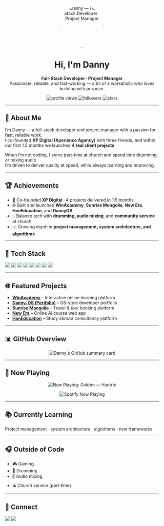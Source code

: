 <p align="center">
  <img src="https://avatars.githubusercontent.com/dnii0412" alt="Danny — Full-Stack Developer · Project Manager" width="140" style="border-radius:50%" />
</p>

<h1 align="center">Hi, I'm Danny</h1>
<p align="center">
  <b>Full-Stack Developer · Project Manager</b><br/>
  Passionate, reliable, and fast-working — a bit of a workaholic who loves building with purpose.
</p>

<p align="center">
  <img src="https://komarev.com/ghpvc/?username=dnii0412&label=Profile%20Views&color=0e75b6&style=flat" alt="profile views" />
  <img src="https://img.shields.io/github/followers/dnii0412?label=Followers&style=flat&color=0e75b6" alt="followers"/>
  <img src="https://img.shields.io/github/stars/dnii0412?affiliations=OWNER&label=Stars&style=flat&color=0e75b6" alt="stars"/>
</p>

---

## 👤 About Me
I’m Danny — a full-stack developer and project manager with a passion for fast, reliable work.  
I co-founded **XP Digital (Xperience Agency)** with three friends, and within our first 1.5 months we launched **4 real client projects**.

When I’m not coding, I serve part-time at church and spend time drumming or mixing audio.  
I’m driven to deliver quality at speed, while always learning and improving.

---

## 🏆 Achievements
- 🚀 Co-founded **XP Digital** · 4 projects delivered in 1.5 months  
- 🌐 Built and launched **WinAcademy**, **Sunrise Mongolia**, **New Era**, **HanEducation**, and **DannyOS**  
- 🎶 Balance tech with **drumming, audio mixing**, and **community service** at church  
- 📈 Growing depth in **project management, system architecture, and algorithms**

---

## 🚀 Tech Stack
<p>
  <img src="https://img.shields.io/badge/JavaScript-333?logo=javascript&logoColor=F7DF1E&labelColor=333&style=for-the-badge" />
  <img src="https://img.shields.io/badge/TypeScript-333?logo=typescript&logoColor=3178C6&labelColor=333&style=for-the-badge" />
  <img src="https://img.shields.io/badge/Next.js-333?logo=nextdotjs&logoColor=white&labelColor=333&style=for-the-badge" />
  <img src="https://img.shields.io/badge/Node.js-333?logo=nodedotjs&logoColor=83CD29&labelColor=333&style=for-the-badge" />
  <img src="https://img.shields.io/badge/Express-333?logo=express&logoColor=white&labelColor=333&style=for-the-badge" />
  <img src="https://img.shields.io/badge/MongoDB-333?logo=mongodb&logoColor=47A248&labelColor=333&style=for-the-badge" />
  <img src="https://img.shields.io/badge/Cloudinary-333?logo=cloudinary&logoColor=white&labelColor=333&style=for-the-badge" />
  <img src="https://img.shields.io/badge/Bunny.net-333?logo=rabbitmq&logoColor=white&labelColor=333&style=for-the-badge" />
</p>

---

## 🌐 Featured Projects
- **[WinAcademy](https://winacademy.mn)** – Interactive online learning platform  
- **[Danny-OS (Portfolio)](https://dannyos.vercel.app)** – OS-style developer portfolio  
- **[Sunrise Mongolia](https://sunrisemongolia.com)** – Travel & tour booking platform  
- **[New Era](https://edunewera.mn)** – Online AI course web app  
- **[HanEducation](https://haneducation.mn)** – Study abroad consultancy platform

---

## 📊 GitHub Overview
<p align="center">
  <img src="https://github-profile-summary-cards.vercel.app/api/cards/profile-details?username=dnii0412&theme=github_dark" alt="Danny's GitHub summary card" />
</p>

---

## 🎵 Now Playing

<!-- Static gold badge -->
<p align="center">
  <img
    src="https://img.shields.io/badge/Now%20Playing-Golden%20%E2%80%94%20Huntrix-FFD700?style=for-the-badge&logo=spotify&logoColor=white&labelColor=333&color=FFD700"
    alt="Now Playing: Golden — Huntrix"
  />
</p>

<!-- Dynamic Spotify card -->
<p align="center">
  <img
    src="https://spotify-github-profile.kittinanx.com/api/view?uid=31b53seixgemotbcuc2matytv46m&cover_image=true&theme=default&show_offline=false&background_color=0d1117&bar_color=FFD700&bar_color_cover=true"
    alt="Spotify Now Playing"
  />
</p>

---

## 📚 Currently Learning
Project management · system architecture · algorithms · new frameworks

---

## 🎧 Outside of Code
- 🎮 Gaming  
- 🥁 Drumming  
- 🎚 Audio mixing  
- ⛪ Church service (part-time)

---

## 🔗 Connect
<a href="https://www.facebook.com/dnii.dnii.0412"><img src="https://img.shields.io/badge/Facebook-1877F2?style=flat&logo=facebook&logoColor=white"/></a>
<a href="https://www.instagram.com/dnii_d/"><img src="https://img.shields.io/badge/Instagram-E4405F?style=flat&logo=instagram&logoColor=white"/></a>
